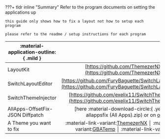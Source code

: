 ???+ tldr inline "Summary"
	Refer to the program documents on setting the applications up

	this guide only shows how to fix a layout not how to setup each program

	please refer to the readme / setup instructions for each program

|:material-application-outline:{ .mild } 	     |							:link:									   |
|----------------------------------------| -------------------------------------------------------------------------------------------------------:|
|	LayoutKit	   | [https://github.com/ThemezerNX/LayoutKit](https://github.com/ThemezerNX/LayoutKit)	  		        |
| SwitchLayoutEditor | [https://github.com/FuryBaguette/SwitchLayoutEditor](https://github.com/FuryBaguette/SwitchLayoutEditor) |
| SwitchThemeInjector| [https://github.com/exelix11/SwitchThemeInjector](https://github.com/exelix11/SwitchThemeInjector)	  |
| AllApps-OffsetFix-JSON Diffpatch | [here :material-download-circle:{ .yes }](offset-allappsfix (All Apps).zip) or on [on GBATemp](https://gbatemp.net/download/json-all-apps-offset-fix-for-14-0-0.37417/)			  |
| A Theme you want to fix | :material-link-variant:[ThemezerNX](https://themezer.net/) │ :material-link-variant:[GBATemp](https://gbatemp.net/download/categories/themes.1671/) │ :material-link-variant:[Reddit](https://www.reddit.com/r/NXThemes/) |


	